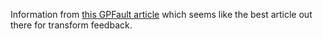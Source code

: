 Information from [this GPFault article](https://gpfault.net/posts/webgl2-particles.txt.html) which seems like the best article out there for transform feedback.
